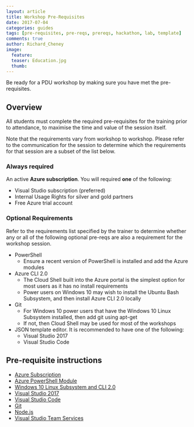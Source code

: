 ```yaml
---
layout: article
title: Workshop Pre-Requisites
date: 2017-07-04
categories: guides
tags: [pre-requisites, pre-reqs, prereqs, hackathon, lab, template]
comments: true
author: Richard_Cheney
image:
  feature: 
  teaser: Education.jpg
  thumb: 
---
```

Be ready for a PDU workshop by making sure you have met the pre-requisites.

## Overview

All students must complete the required pre-requisites for the training prior to attendance, to maximise the time and value of the session itself.

Note that the requirements vary from workshop to workshop. Please refer to the communication for the session to determine which  the requirements for that session are a subset of the list below.  

### Always required

An active **Azure subscription**.  You will required **one** of the following:

* Visual Studio subscription (preferred)
* Internal Usage Rights for silver and gold partners
* Free Azure trial account

### Optional Requirements

Refer to the requirements list specified by the trainer to determine whether any or all of the following optional pre-reqs are also a requirement for the workshop session.

* PowerShell
  * Ensure a recent version of PowerShell is installed and add the Azure modules
* Azure CLI 2.0 
  * The Cloud Shell built into the Azure portal is the simplest option for most users as it has no install requirements
  * Power users on Windows 10 may wish to install the Ubuntu Bash Subsystem, and then install Azure CLI 2.0 locally
* Git
  * For Windows 10 power users that have the Windows 10 Linux Subsystem installed, then add git using apt-get
  * If not, then Cloud Shell may be used for most of the workshops
* JSON template editor.  It is recommended to have one of the following:
  * Visual Studio 2017
  * Visual Studio Code 


## Pre-requisite instructions
 
* [Azure Subscription](./subscription)
* [Azure PowerShell Module](./powershell)
* [Windows 10 Linux Subsystem and CLI 2.0](./lxss)
* [Visual Studio 2017](./vs2017)
* [Visual Studio Code](./vscode)
* [Git](./git)
* [Node.js](./nodejs)
* [Visual Studio Team Services](./vsts)


